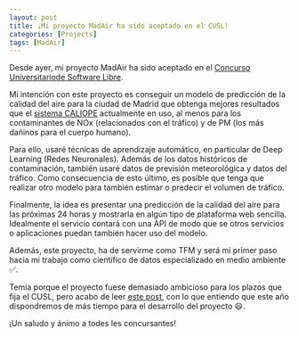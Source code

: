 ```yaml
---
layout: post
title: ¡Mi proyecto MadAir ha sido aceptado en el CUSL!
categories: [Projects]
tags: [MadAir]
---
```


Desde ayer, mi proyecto MadAir ha sido aceptado en el [Concurso Universitariode Software Libre](https://concursosoftwarelibre.org).

Mi intención con este proyecto es conseguir un modelo de predicción de la calidad del aire para la ciudad de Madrid que obtenga mejores resultados que el [sistema CALIOPE](http://www.bsc.es/caliope/es) actualmente en uso, al menos para los contaminantes de NOx (relacionados con el tráfico) y de PM (los más dañinos para el cuerpo humano).

Para ello, usaré técnicas de aprendizaje automático, en particular de Deep Learning (Redes Neuronales). Además de los datos históricos de contaminación, también usaré datos de previsión meteorológica y datos del tráfico. Como consecuencia de esto último, es posible que tenga que realizar otro modelo para también estimar o predecir el volumen de tráfico.

Finalmente, la idea es presentar una predicción de la calidad del aire para las próximas 24 horas y mostrarla en algún tipo de plataforma web sencilla. Idealmente el servicio contará con una API de modo que se otros servicios o aplicaciones puedan también hacer uso del modelo.

Además, este proyecto, ha de servirme como TFM y será mi primer paso hacia mi trabajo como científico de datos especializado en medio ambiente :white_check_mark:.

Temía porque el proyecto fuese demasiado ambicioso para los plazos que fija el CUSL, pero acabo de leer [este post](https://concursosoftwarelibre.org/1920/node/50), con lo que entiendo que este año dispondremos de más tiempo para el desarrollo del proyecto :smiley:.

¡Un saludo y ánimo a todes les concursantes!
